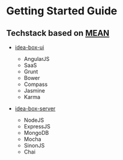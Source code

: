 # Getting Started Guide


## Techstack based on [MEAN](http://mean.io/)
* [idea-box-ui](https://github.com/kevendra/idea-box/tree/master/idea-box-ui)
  - AngularJS
  - SaaS
  - Grunt
  - Bower
  - Compass
  - Jasmine
  - Karma

* [idea-box-server](https://github.com/kevendra/idea-box/tree/master/idea-box-server)
  - NodeJS
  - ExpressJS
  - MongoDB
  - Mocha
  - SinonJS
  - Chai
